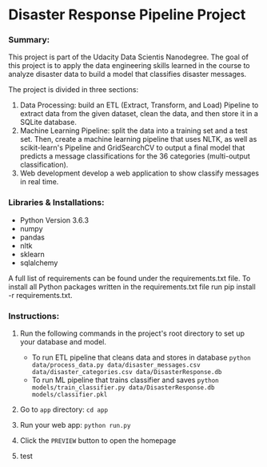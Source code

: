 # Disaster Response Pipeline Project

### Summary:
This project is part of the Udacity Data Scientis Nanodegree. The goal of this project is to apply the data engineering skills learned in the course to analyze disaster data to build a model that classifies disaster messages. 

The project is divided in three sections:
1. Data Processing: build an ETL (Extract, Transform, and Load) Pipeline to extract data from the given dataset, clean the data, and then store it in a SQLite database.
2. Machine Learning Pipeline: split the data into a training set and a test set. Then, create a machine learning pipeline that uses NLTK, as well as scikit-learn's Pipeline and GridSearchCV to output a final model that predicts a message classifications for the 36 categories (multi-output classification).
3. Web development develop a web application to show classify messages in real time.

### Libraries & Installations:
- Python Version 3.6.3
- numpy
- pandas
- nltk
- sklearn
- sqlalchemy

A full list of requirements can be found under the requirements.txt file. 
To install all Python packages written in the requirements.txt file run pip install -r requirements.txt.

### Instructions:
1. Run the following commands in the project's root directory to set up your database and model.

    - To run ETL pipeline that cleans data and stores in database
        `python data/process_data.py data/disaster_messages.csv data/disaster_categories.csv data/DisasterResponse.db`
    - To run ML pipeline that trains classifier and saves
        `python models/train_classifier.py data/DisasterResponse.db models/classifier.pkl`

2. Go to `app` directory: `cd app`

3. Run your web app: `python run.py`

4. Click the `PREVIEW` button to open the homepage

5. test
